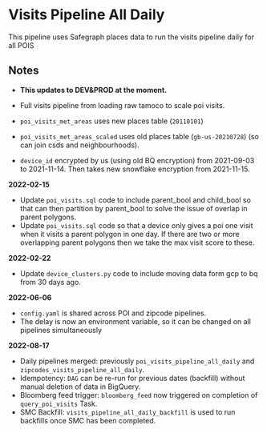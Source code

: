 # Visits Pipeline All Daily

This pipeline uses Safegraph places data to run the visits pipeline daily for all POIS

## Notes

- **This updates to DEV&PROD at the moment.**

- Full visits pipeline from loading raw tamoco to scale poi visits.
- `poi_visits_met_areas` uses new places table (`20110101`)
- `poi_visits_met_areas_scaled` uses old places table (`gb-us-20210728`) (so can join csds and neighbourhoods).
- `device_id` encrypted by us (using old BQ encryption) from 2021-09-03 to 2021-11-14. Then takes new snowflake
  encryption from 2021-11-15.

**2022-02-15**

- Update `poi_visits.sql` code to include parent_bool and child_bool so that can then partition by parent_bool to solve
  the issue of overlap in parent polygons.
- Update `poi_visits.sql` code so that a device only gives a poi one visit when it visits a parent polygon in one day.
  If there are two or more overlapping parent polygons then we take the max visit score to these.

**2022-02-22**

- Update `device_clusters.py` code to include moving data form gcp to bq from 30 days ago. 

**2022-06-06**

- `config.yaml` is shared across POI and zipcode pipelines.
- The delay is now an environment variable, so it can be changed on all pipelines simultaneously

**2022-08-17**

- Daily pipelines merged: previously `poi_visits_pipeline_all_daily` and `zipcodes_visits_pipeline_all_daily`.
- Idempotency: `DAG` can be re-run for previous dates (backfill) without manual deletion of data in BigQuery.
- Bloomberg feed trigger: `bloomberg_feed` now triggered on completion of `query_poi_visits` Task.
- SMC Backfill: `visits_pipeline_all_daily_backfill` is used to run backfills once SMC has been completed.
